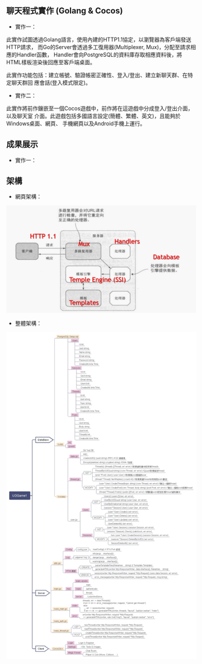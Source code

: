 ## 聊天程式實作 (Golang & Cocos)

* 實作一：

 此實作試圖透過Golang語言，使用內建的HTTP1.1協定，以瀏覽器為客戶端發送HTTP請求，
 而Go的Server會透過多工復用器(Multiplexer, Mux)，分配至請求相應的Handler函數，
 Handler會向PostgreSQL的資料庫存取相應資料後，將HTML樣板渲染後回應至客戶端桌面。

 此實作功能包括：建立帳號、驗證帳密正確性、登入/登出、建立新聊天群、在特定聊天群回
 應會話(登入模式限定)。

* 實作二：

 此實作將前作鑲嵌至一個Cocos遊戲中，前作將在這遊戲中分成登入/登出介面，以及聊天室
 介面。此遊戲包括多國語言設定(簡體、繁體、英文)，且能夠於Windows桌面、網頁、
 手機網頁以及Android手機上運行。
 
 ## 成果展示

* 實作一：



## 架構

* 網頁架構：

 ![](Images/WebModel.png)

* 整體架構：

 ![](Images/ProjectModel.jpg)


